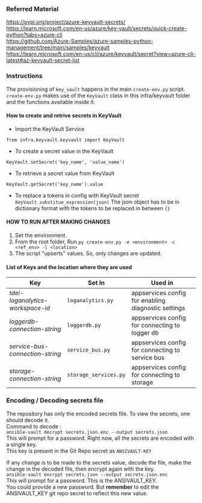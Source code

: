 ### Referred Material
https://pypi.org/project/azure-keyvault-secrets/  
https://learn.microsoft.com/en-us/azure/key-vault/secrets/quick-create-python?tabs=azure-cli  
https://github.com/Azure-Samples/azure-samples-python-management/tree/main/samples/keyvault  
https://learn.microsoft.com/en-us/cli/azure/keyvault/secret?view=azure-cli-latest#az-keyvault-secret-list  


### Instructions
The provisioning of `key_vault` happens in the main `create-env.py` script.  
`create-env.py` makes use of the `KeyVault` class in this infra/keyvault folder and the functions available inside it.

#### How to create and retrive secrets in KeyVault

- Import the KeyVault Service  

`from infra.keyvault.keyvault import KeyVault`

- To create a secret value in the KeyVault

`KeyVault.setSecret('key_name', 'value_name')`

- To retrieve a secret value from KeyVault

`KeyVault.getSecret('key_name').value`

- To replace a tokens in config with KeyVault secret
`KeyVault.substitue_expression(json)`
The json object has to be in dictionary format with the tokens to be replaced in between `{}`


#### HOW TO RUN AFTER MAKING CHANGES
1. Set the environment.
2. From the root folder, Run `py create-env.py -e <environment> -c <ref_env> -l <location>`
3. The script "upserts" values. So, only changes are updated.


#### List of Keys and the location where they are used
| Key | Set In | Used in |
| ------ | ------ |-------|
| _tdei-loganalytics-workspace-id_ | `loganalytics.py` |appservices config for enabling diagnostic settings|
| _loggerdb-connection-string_ | `loggerdb.py` |appservices config for connecting to logger db|
| _service-bus-connection-string_ | `service_bus.py` |appservices config for connecting to service bus|
| _storage-connection-string_ | `storage_services.py` |appservices config for connecting to storage|


### Encoding / Decoding secrets file
The repository has only the encoded secrets file. To view the secrets, one should decode it.  
Command to decode :  
`ansible-vault decrypt secrets.json.enc --output secrets.json`  
This will prompt for a password. Right now, all the secrets are encoded with a single key.  
This key is present in the Git Repo secret as `ANSIVAULT-KEY`  

If any change is to be made to the secrets value, decode the file, make the change in the decoded file, then encrypt again with the key.  
`ansible-vault encrypt secrets.json --output secrets.json.enc`  
This will prompt for a password. This is the ANSIVAULT_KEY.  
You could provide a new password. But **remember** to edit the ANSIVAULT_KEY git repo secret to reflect this new value. 